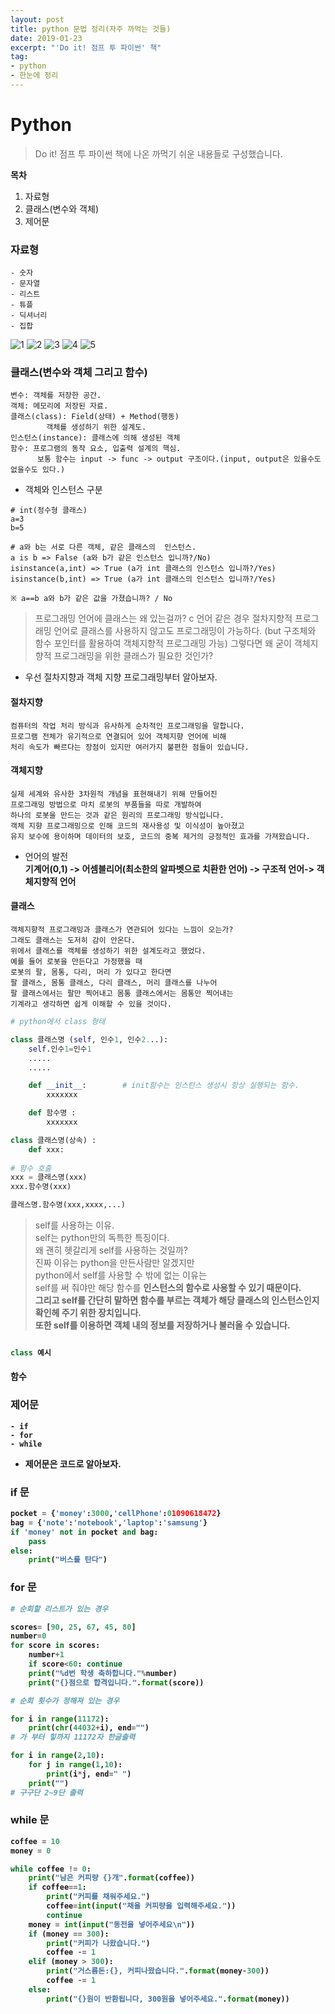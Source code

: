 ```yaml
---
layout: post
title: python 문법 정리(자주 까먹는 것들)
date: 2019-01-23
excerpt: "'Do it! 점프 투 파이썬' 책"
tag:
- python
- 한눈에 정리
---
```


# Python
> Do it! 점프 투 파이썬 책에 나온 까먹기 쉬운 내용들로 구성했습니다. <br>

<strong>목차</strong>
1. 자료형
2. 클래스(변수와 객체) 
3. 제어문

### 자료형

```
- 숫자
- 문자열
- 리스트 
- 튜플
- 딕셔너리
- 집합
```
![1](https://user-images.githubusercontent.com/33630505/51591743-31bf7400-1f31-11e9-9b71-9850268ac951.jpg)
![2](https://user-images.githubusercontent.com/33630505/51591744-32580a80-1f31-11e9-9276-066bce8166ed.jpg)
![3](https://user-images.githubusercontent.com/33630505/51591745-32580a80-1f31-11e9-9b81-f6c7fcb9cd3a.jpg)
![4](https://user-images.githubusercontent.com/33630505/51591746-32580a80-1f31-11e9-9156-0534ecd4a94d.jpg)
![5](https://user-images.githubusercontent.com/33630505/51591748-32f0a100-1f31-11e9-8f6c-ef46202eacff.jpg)

### 클래스(변수와 객체 그리고 함수)

```
변수: 객체를 저장한 공간.
객체: 메모리에 저장된 자료.
클래스(class): Field(상태) + Method(행동) 
        객체를 생성하기 위한 설계도.
인스턴스(instance): 클래스에 의해 생성된 객체
함수: 프로그램의 동작 요소, 입출력 설계의 핵심. 
      보통 함수는 input -> func -> output 구조이다.(input, output은 있을수도 없을수도 있다.)
```
* 객체와 인스턴스 구분

```
# int(정수형 클래스)
a=3
b=5

# a와 b는 서로 다른 객체, 같은 클래스의  인스턴스. 
a is b => False (a와 b가 같은 인스턴스 입니까?/No)
isinstance(a,int) => True (a가 int 클래스의 인스턴스 입니까?/Yes)
isinstance(b,int) => True (a가 int 클래스의 인스턴스 입니까?/Yes)

※ a==b a와 b가 같은 값을 가졌습니까? / No 
```

> 프로그래밍 언어에 클래스는 왜 있는걸까?
c 언어 같은 경우 절차지향적 프로그래밍 언어로 클래스를 사용하지 않고도 
프로그래밍이 가능하다. (but 구조체와 함수 포인터를 활용하여 객체지향적 프로그래밍 가능)
그렇다면 왜 굳이 객체지향적 프로그래밍을 위한 클래스가 필요한 것인가?


* 우선 절차지향과 객체 지향 프로그래밍부터 알아보자.
#### 절차지향
```
컴퓨터의 작업 처리 방식과 유사하게 순차적인 프로그래밍을 말합니다.
프로그램 전체가 유기적으로 연결되어 있어 객체지향 언어에 비해 
처리 속도가 빠르다는 장점이 있지만 여러가지 불편한 점들이 있습니다.
```

#### 객체지향 
```
실제 세계와 유사한 3차원적 개념을 표현해내기 위해 만들어진 
프로그래밍 방법으로 마치 로봇의 부품들을 따로 개발하여 
하나의 로봇을 만드는 것과 같은 원리의 프로그래밍 방식입니다. 
객체 지향 프로그래밍으로 인해 코드의 재사용성 및 이식성이 높아졌고
유지 보수에 용이하며 데이터의 보호, 코드의 중복 제거의 긍정적인 효과를 가져왔습니다.
```
* 언어의 발전<br> 
<strong>기계어(0,1) -> 어셈블리어(최소한의 알파벳으로 치환한 언어) -> 구조적 언어-> 객체지향적 언어</strong>


#### 클래스 
```
객체지향적 프로그래밍과 클래스가 연관되어 있다는 느낌이 오는가?
그래도 클래스는 도저히 감이 안온다. 
위에서 클래스를 객체를 생성하기 위한 설계도라고 했었다. 
예를 들어 로봇을 만든다고 가정했을 때 
로봇의 팔, 몸통, 다리, 머리 가 있다고 한다면 
팔 클래스, 몸통 클래스, 다리 클래스, 머리 클래스를 나누어 
팔 클래스에서는 팔만 찍어내고 몸통 클래스에서는 몸통만 찍어내는 
기계라고 생각하면 쉽게 이해할 수 있을 것이다. 
```

```python
# python에서 class 형태

class 클래스명 (self, 인수1, 인수2...):
	self.인수1=인수1
	.....
	.....

	def __init__:        # init함수는 인스턴스 생성시 항상 실행되는 함수.
		xxxxxxx

	def 함수명 :
		xxxxxxx

class 클래스명(상속) :
	def xxx:
	
# 함수 호출 
xxx = 클래스명(xxx) 
xxx.함수명(xxx)

클래스명.함수명(xxx,xxxx,...)

```
> self를 사용하는 이유. <br>
  self는 python만의 독특한 특징이다.<br>
  왜 괜히 헷갈리게 self를 사용하는 것일까?<br>
  진짜 이유는 python을 만든사람만 알겠지만<br>
  python에서 self를 사용할 수 밖에 없는 이유는<br> 
  self를 써 줘야만 해당 함수를 <strong>인스턴스의 함수<strong>로 사용할 수 있기 때문이다.<br> 
  그리고 self를 간단히 말하면 함수를 부르는 객체가 
  해당 클래스의 인스턴스인지 확인헤 주기 위한 장치입니다.<br> 
  또한 self를 이용하면 객체 내의 정보를 저장하거나 불러올 수 있습니다.<br>


```python

class 예시 
```

#### 함수 


### 제어문 

```
- if 
- for 
- while 
```
* 제어문은 코드로 알아보자.

### if 문

```python
pocket = {'money':3000,'cellPhone':01090618472}
bag = {'note':'notebook','laptop':'samsung'}
if 'money' not in pocket and bag:
	pass
else: 
	print("버스를 탄다")
```	

### for 문 

```python 
# 순회할 리스트가 있는 경우

scores= [90, 25, 67, 45, 80]
number=0
for score in scores:
	number+1
	if score<60: continue
	print("%d번 학생 축하합니다."%number)
	print("{}점으로 합격입니다.".format(score))
```
```python
# 순회 횟수가 정해져 있는 경우

for i in range(11172):
	print(chr(44032+i), end="")
# 가 부터 힣까지 11172자 한글출력

for i in range(2,10):
	for j in range(1,10):
		print(i*j, end=" ")
	print("")
# 구구단 2~9단 출력 
```
### while 문

```python
coffee = 10
money = 0

while coffee != 0:
    print("남은 커피량 {}개".format(coffee))
    if coffee==1:
        print("커피를 채워주세요.")
        coffee=int(input("채울 커피량을 입력해주세요."))
        continue
    money = int(input("동전을 넣어주세요\n"))
    if (money == 300):
        print("커피가 나왔습니다.")
        coffee -= 1
    elif (money > 300):
        print("거스름돈:{}, 커피나왔습니다.".format(money-300))
        coffee -= 1
    else:
        print("{}원이 반환됩니다, 300원을 넣어주세요.".format(money))
```
